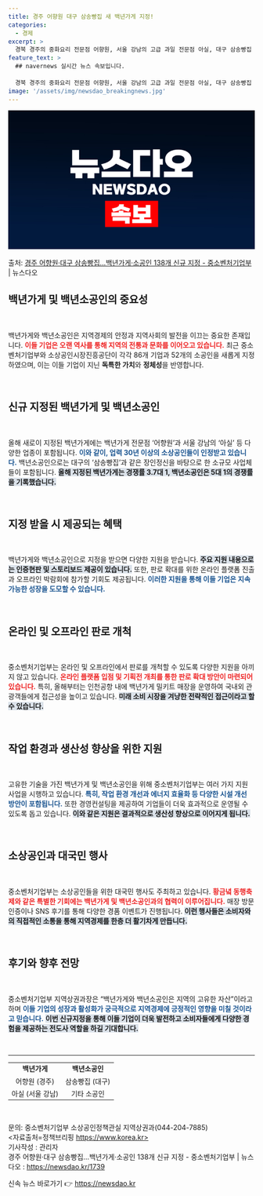 ```yaml
---
title: 경주 어향원 대구 삼송빵집 새 백년가게 지정!
categories:
  - 경제
excerpt: >
  경북 경주의 중화요리 전문점 어향원, 서울 강남의 고급 과일 전문점 아실, 대구 삼송빵집 등이 백년가게와 백…
feature_text: >
  ## navernews 실시간 뉴스 속보입니다.

  경북 경주의 중화요리 전문점 어향원, 서울 강남의 고급 과일 전문점 아실, 대구 삼송빵집 등이 백년가게와 백…
image: '/assets/img/newsdao_breakingnews.jpg'
---
```


![뉴스다오 속보](/assets/img/newsdao_breakingnews.jpg)

<p>출처: <a href="https://newsdao.kr/1739" rel="dofollow">경주 어향원·대구 삼송빵집…백년가게·소공인 138개 신규 지정 - 중소벤처기업부</a> | 뉴스다오</p>

<h2 data-ke-size="size26">백년가게 및 백년소공인의 중요성</h2>

<p data-ke-size="size16">&nbsp;</p>

백년가게와 백년소공인은 지역경제의 안정과 지역사회의 발전을 이끄는 중요한 존재입니다. <b><span style="color: #ee2323;">이들 기업은 오랜 역사를 통해 지역의 전통과 문화를 이어오고 있습니다.</span></b> 최근 중소벤처기업부와 소상공인시장진흥공단이 각각 86개 기업과 52개의 소공인을 새롭게 지정하였으며, 이는 이들 기업이 지닌 <b>독특한 가치</b>와 <b>정체성</b>을 반영합니다. 

<p data-ke-size="size16">&nbsp;</p>

<h2 data-ke-size="size26">신규 지정된 백년가게 및 백년소공인</h2>

<p data-ke-size="size16">&nbsp;</p>

올해 새로이 지정된 백년가게에는 백년가게 전문점 ‘어향원’과 서울 강남의 ‘아실’ 등 다양한 업종이 포함됩니다. <b><span style="color: #1a5490;">이와 같이, 업력 30년 이상의 소상공인들이 인정받고 있습니다.</span></b> 백년소공인으로는 대구의 ‘삼송빵집’과 같은 장인정신을 바탕으로 한 소규모 사업체들이 포함됩니다. <b><span style="background-color: #21538527;">올해 지정된 백년가게는 경쟁률 3.7대 1, 백년소공인은 5대 1의 경쟁률을 기록했습니다.</span></b>

<p data-ke-size="size16">&nbsp;</p>

<h2 data-ke-size="size26">지정 받을 시 제공되는 혜택</h2>

<p data-ke-size="size16">&nbsp;</p>

백년가게와 백년소공인으로 지정을 받으면 다양한 지원을 받습니다. <b><span style="background-color: #21538527;">주요 지원 내용으로는 인증현판 및 스토리보드 제공이 있습니다.</span></b> 또한, 판로 확대를 위한 온라인 플랫폼 진출과 오프라인 박람회에 참가할 기회도 제공됩니다. <b><span style="color: #1a5490;">이러한 지원을 통해 이들 기업은 지속 가능한 성장을 도모할 수 있습니다.</span></b>

<p data-ke-size="size16">&nbsp;</p>

<h2 data-ke-size="size26">온라인 및 오프라인 판로 개척</h2>

<p data-ke-size="size16">&nbsp;</p>

중소벤처기업부는 온라인 및 오프라인에서 판로를 개척할 수 있도록 다양한 지원을 아끼지 않고 있습니다. <b><span style="color: #ee2323;">온라인 플랫폼 입점 및 기획전 개최를 통한 판로 확대 방안이 마련되어 있습니다.</span></b> 특히, 올해부터는 인천공항 내에 백년가게 밀키트 매장을 운영하여 국내외 관광객들에게 접근성을 높이고 있습니다. <b><span style="background-color: #21538527;">미래 소비 시장을 겨냥한 전략적인 접근이라고 할 수 있습니다.</span></b>

<p data-ke-size="size16">&nbsp;</p>

<h2 data-ke-size="size26">작업 환경과 생산성 향상을 위한 지원</h2>

<p data-ke-size="size16">&nbsp;</p>

고유한 기술을 가진 백년가게 및 백년소공인을 위해 중소벤처기업부는 여러 가지 지원 사업을 시행하고 있습니다. <b><span style="color: #1a5490;">특히, 작업 환경 개선과 에너지 효율화 등 다양한 시설 개선 방안이 포함됩니다.</span></b> 또한 경영컨설팅을 제공하여 기업들이 더욱 효과적으로 운영될 수 있도록 돕고 있습니다. <b><span style="background-color: #21538527;">이와 같은 지원은 결과적으로 생산성 향상으로 이어지게 됩니다.</span></b>

<p data-ke-size="size16">&nbsp;</p>

<h2 data-ke-size="size26">소상공인과 대국민 행사</h2>

<p data-ke-size="size16">&nbsp;</p>

중소벤처기업부는 소상공인들을 위한 대국민 행사도 주최하고 있습니다. <b><span style="color: #ee2323;">황금녘 동행축제와 같은 특별한 기회에는 백년가게 및 백년소공인과의 협력이 이루어집니다.</span></b> 매장 방문 인증이나 SNS 후기를 통해 다양한 경품 이벤트가 진행됩니다. <b><span style="background-color: #21538527;">이런 행사들은 소비자와의 직접적인 소통을 통해 지역경제를 한층 더 활기차게 만듭니다.</span></b>

<p data-ke-size="size16">&nbsp;</p>

<h2 data-ke-size="size26">후기와 향후 전망</h2>

<p data-ke-size="size16">&nbsp;</p>

중소벤처기업부 지역상권과장은 “백년가게와 백년소공인은 지역의 고유한 자산”이라고 하며 <b><span style="color: #1a5490;">이들 기업의 성장과 활성화가 궁극적으로 지역경제에 긍정적인 영향을 미칠 것이라고 믿습니다.</span></b> <b><span style="background-color: #21538527;">이번 신규지정을 통해 이들 기업이 더욱 발전하고 소비자들에게 다양한 경험을 제공하는 전도사 역할을 하길 기대합니다.</span></b>

<p data-ke-size="size16">&nbsp;</p>

<hr />

<table style="width: 100%; border-collapse: collapse;">
    <tbody>
        <tr>
            <td style="text-align: center; height: 17px;"><b>백년가게</b></td>
            <td style="text-align: center; height: 17px;"><b>백년소공인</b></td>
        </tr>
        <tr>
            <td style="text-align: center; height: 17px;">어향원 (경주)</td>
            <td style="text-align: center; height: 17px;">삼송빵집 (대구)</td>
        </tr>
        <tr>
            <td style="text-align: center; height: 17px;">아실 (서울 강남)</td>
            <td style="text-align: center; height: 17px;">기타 소공인</td>
        </tr>
    </tbody>
</table>

<p data-ke-size="size16">&nbsp;</p>

문의: 중소벤처기업부 소상공인정책관실 지역상권과(044-204-7885)  
<자료출처=정책브리핑 https://www.korea.kr>  
기사작성 : 관리자  
경주 어향원·대구 삼송빵집…백년가게·소공인 138개 신규 지정 - 중소벤처기업부 | 뉴스다오 : https://newsdao.kr/1739 

신속 뉴스 바로가기 👉 <a href="https://newsdao.kr" rel="dofollow">https://newsdao.kr</a>


